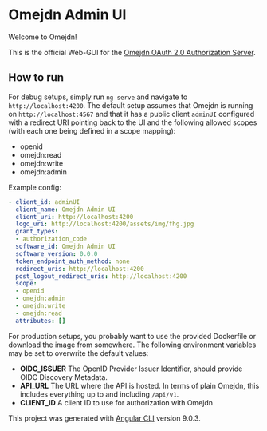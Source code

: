 # Omejdn Admin UI

Welcome to Omejdn!

This is the official Web-GUI for the [Omejdn OAuth 2.0 Authorization Server](https://github.com/Fraunhofer-AISEC/omejdn-server).

## How to run

For debug setups, simply run `ng serve` and navigate to `http://localhost:4200`.
The default setup assumes that Omejdn is running on `http://localhost:4567`
and that it has a public client `adminUI` configured with a redirect URI pointing back to the UI
and the following allowed scopes (with each one being defined in a scope mapping):

* openid
* omejdn:read
* omejdn:write
* omejdn:admin

Example config:

```yaml
- client_id: adminUI
  client_name: Omejdn Admin UI
  client_uri: http://localhost:4200
  logo_uri: http://localhost:4200/assets/img/fhg.jpg
  grant_types:
  - authorization_code
  software_id: Omejdn Admin UI
  software_version: 0.0.0
  token_endpoint_auth_method: none
  redirect_uris: http://localhost:4200
  post_logout_redirect_uris: http://localhost:4200
  scope:
  - openid
  - omejdn:admin
  - omejdn:write
  - omejdn:read
  attributes: []
```

For production setups, you probably want to use the provided Dockerfile or download the image from somewhere.
The following environment variables may be set to overwrite the default values:

* **OIDC_ISSUER** The OpenID Provider Issuer Identifier, should provide OIDC Discovery Metadata.
* **API_URL** The URL where the API is hosted. In terms of plain Omejdn, this includes everything up to and including `/api/v1`.
* **CLIENT_ID** A client ID to use for authorization with Omejdn

This project was generated with [Angular CLI](https://github.com/angular/angular-cli) version 9.0.3.

